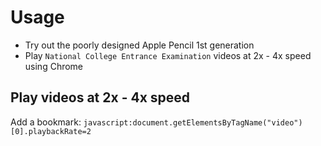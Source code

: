 # Usage

+ Try out the poorly designed Apple Pencil 1st generation
+ Play `National College Entrance Examination` videos at 2x - 4x speed using Chrome

## Play videos at 2x - 4x speed

Add a bookmark: `javascript:document.getElementsByTagName("video")[0].playbackRate=2`
